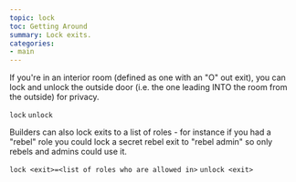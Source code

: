 ```yaml
---
topic: lock
toc: Getting Around
summary: Lock exits.
categories:
- main
---
```

If you're in an interior room (defined as one with an "O" out exit), you can lock and unlock the outside door (i.e. the one leading INTO the room from the outside) for privacy.

`lock`
`unlock`

Builders can also lock exits to a list of roles - for instance if you had a "rebel" role you could lock a secret rebel exit to "rebel admin" so only rebels and admins could use it.

`lock <exit>=<list of roles who are allowed in>`
`unlock <exit>`
